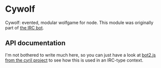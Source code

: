 Cywolf
======

Cywolf: evented, modular wolfgame for node.
This module was originally part of [the IRC bot](http://cywolf.co.uk).

## API documentation

I'm not bothered to write much here, so you can just have a look at [bot2.js from the cyril project](https://github.com/whiskers75/cyril/blob/master/bot2.js) to see how this is used in an IRC-type context.